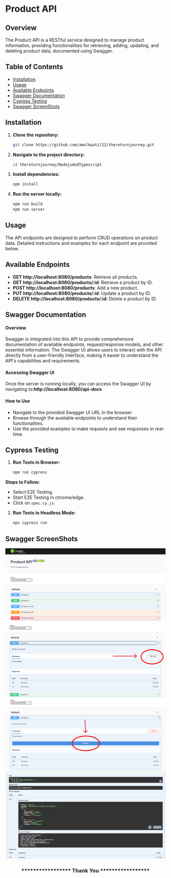# Product API

## Overview

The Product API is a RESTful service designed to manage product information, providing functionalities for retrieving, adding, updating, and deleting product data, documented using Swagger.

## Table of Contents

- [Installation](#installation)
- [Usage](#usage)
- [Available Endpoints](#available-endpoints)
- [Swagger Documentation](#swagger-documentation)
- [Cypress Testing](#cypress-testing)
- [Swagger ScreenShots](#swagger-screenshots)

## Installation 

1. **Clone the repository:**

    ```bash
    git clone https://github.com/amolkpatil22/thereturnjourney.git
    ```

2. **Navigate to the project directory:**

    ```bash
    cd thereturnjourney/NodejsAndTypescript
    ```

3. **Install dependencies:**

    ```bash
    npm install
    ```
4. **Run the server locally:**

    ```bash
    npm run build
    npm run server
    ```
    
## Usage

The API endpoints are designed to perform CRUD operations on product data. Detailed instructions and examples for each endpoint are provided below.

## Available Endpoints

- **GET http://localhost:8080/products**: Retrieve all products.
- **GET http://localhost:8080/products/:id**: Retrieve a product by ID.
- **POST http://localhost:8080/products**: Add a new product.
- **PUT http://localhost:8080/products/:id**: Update a product by ID.
- **DELETE http://localhost:8080/products/:id**: Delete a product by ID.

## Swagger Documentation
#### Overview
Swagger is integrated into this API to provide comprehensive documentation of available endpoints, request/response models, and other essential information. The Swagger UI allows users to interact with the API directly from a user-friendly interface, making it easier to understand the API's capabilities and requirements.

#### Accessing Swagger UI
Once the server is running locally, you can access the Swagger UI by navigating to:**http://localhost:8080/api-docs**

#### How to Use
- Navigate to the provided Swagger UI URL in the browser.
- Browse through the available endpoints to understand their functionalities.
- Use the provided examples to make requests and see responses in real-time.

## Cypress Testing
1. **Run Tests in Browser:**

    ```bash
    npm run cypress
    ```
**Steps to Follow:** 
- Select E2E Testing.
- Start E2E Testing in chrome/edge.
- Click on `spec.cy.js`.
    
2. **Run Tests in Headless Mode:**

    ```bash
    npx cypress run
    ```

## Swagger ScreenShots
![ScreenShot 1](screenshots/SwaggerSS1.png)
![ScreenShot 2](screenshots/SwaggerSS2.png)
![ScreenShot 3](screenshots/SwaggerSS3.png)
![ScreenShot 4](screenshots/SwaggerSS4.png)

<h3 align="center"> 
    ***************** Thank You *****************
</h3>
